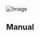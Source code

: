 ![Image](https://github.com/user-attachments/assets/5e18d06a-40a9-45cf-9635-28372ed3c1c3)

## Manual

